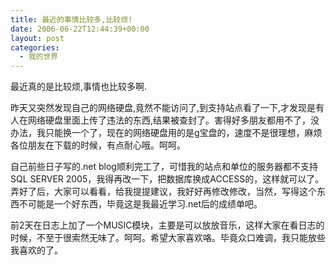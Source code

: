 ```yaml
---
title: 最近的事情比较多,比较烦!
date: 2006-06-22T12:44:39+00:00
layout: post
categories:
  - 我的世界
---
```


最近真的是比较烦,事情也比较多啊.

昨天又突然发现自己的网络硬盘,竟然不能访问了,到支持站点看了一下,才发现是有人在网络硬盘里面上传了违法的东西,结果被查封了。害得好多朋友都用不了，没办法，我只能换一个了，现在的网络硬盘用的是g宝盘的，速度不是很理想，麻烦各位朋友在下载的时候，有点耐心哦。呵呵。

自己前些日子写的.net blog顺利完工了，可惜我的站点和单位的服务器都不支持SQL SERVER 2005，我得再改一下，把数据库换成ACCESS的，这样就可以了。弄好了后，大家可以看看，给我提提建议，我好好再修改修改，当然，写得这个东西不可能是一个好东西，毕竟这是我最近学习.net后的成绩单吧。

前2天在日志上加了一个MUSIC模块，主要是可以放放音乐，这样大家在看日志的时候，不至于很索然无味了。呵呵。希望大家喜欢咯。毕竟众口难调，我只能放些我喜欢的了。